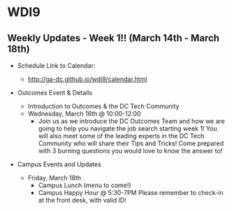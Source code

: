 # WDI9

## Weekly Updates - Week 1!! (March 14th - March 18th)

- Schedule
  Link to Calendar:
  - http://ga-dc.github.io/wdi9/calendar.html

- Outcomes Event & Details
  - Introduction to Outcomes & the DC Tech Community
  - Wednesday, March 16th @ 10:00-12:00
    - Join us as we introduce the DC Outcomes Team and how we are going to help you navigate the job search starting week 1!  You will also meet some of the leading experts in the DC Tech Community who will share their Tips and Tricks! Come prepared with 3 burning questions you would love to know the answer to! 

- Campus Events and Updates
  - Friday, March 18th 
    - Campus Lunch (menu to come!)
    - Campus Happy Hour @ 5:30-7PM Please remember to check-in at the front desk, with valid ID! 
